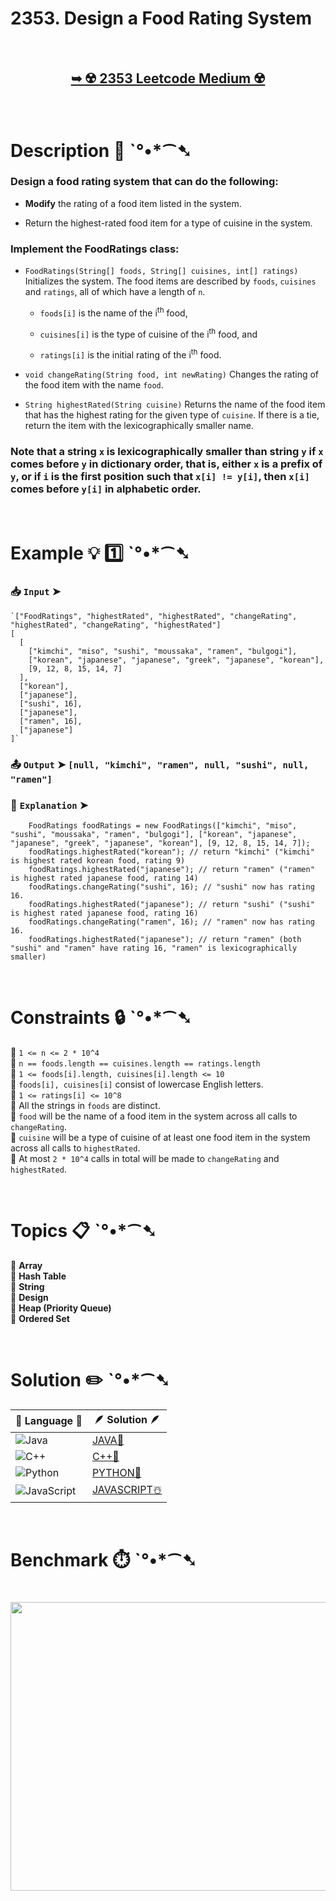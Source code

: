 # 2353. Design a Food Rating System

</br>

<h2 align="center"> 

<a href="https://leetcode.com/problems/design-a-food-rating-system/description/?envType=daily-question&envId=2025-09-17"><strong>➥ ☢️ 2353 Leetcode Medium ☢️ </strong></a>
</h2>

</br>

# Description 📜 ˋ°•*⁀➷

### Design a food rating system that can do the following:

- **Modify** the rating of a food item listed in the system.

- Return the highest-rated food item for a type of cuisine in the system.

### Implement the FoodRatings class:

- `FoodRatings(String[] foods, String[] cuisines, int[] ratings)` Initializes the system. The food items are described by `foods`, `cuisines` and `ratings`, all of which have a length of `n`.

  - `foods[i]` is the name of the i<sup>th</sup> food,
  
  - `cuisines[i]` is the type of cuisine of the i<sup>th</sup> food, and
  
  - `ratings[i]` is the initial rating of the i<sup>th</sup> food.

- `void changeRating(String food, int newRating)` Changes the rating of the food item with the name `food`.

- `String highestRated(String cuisine)` Returns the name of the food item that has the highest rating for the given type of `cuisine`. If there is a tie, return the item with the lexicographically smaller name.

### Note that a string `x` is lexicographically smaller than string `y` if `x` comes before `y` in dictionary order, that is, either `x` is a prefix of `y`, or if `i` is the first position such that `x[i] != y[i]`, then `x[i]` comes before `y[i]` in alphabetic order.

</br>

# Example 💡 1️⃣ ˋ°•*⁀➷

  ### 📥 `Input`  ➤

```JS
`["FoodRatings", "highestRated", "highestRated", "changeRating", "highestRated", "changeRating", "highestRated"]
[
  [
    ["kimchi", "miso", "sushi", "moussaka", "ramen", "bulgogi"], 
    ["korean", "japanese", "japanese", "greek", "japanese", "korean"], 
    [9, 12, 8, 15, 14, 7]
  ], 
  ["korean"], 
  ["japanese"], 
  ["sushi", 16], 
  ["japanese"], 
  ["ramen", 16], 
  ["japanese"]
]`
```

  ### 📤 `Output`  ➤ `[null, "kimchi", "ramen", null, "sushi", null, "ramen"]`

  ### 🔦 `Explanation`  ➤ 

```JS
    FoodRatings foodRatings = new FoodRatings(["kimchi", "miso", "sushi", "moussaka", "ramen", "bulgogi"], ["korean", "japanese", "japanese", "greek", "japanese", "korean"], [9, 12, 8, 15, 14, 7]);
    foodRatings.highestRated("korean"); // return "kimchi" ("kimchi" is highest rated korean food, rating 9)
    foodRatings.highestRated("japanese"); // return "ramen" ("ramen" is highest rated japanese food, rating 14)
    foodRatings.changeRating("sushi", 16); // "sushi" now has rating 16.
    foodRatings.highestRated("japanese"); // return "sushi" ("sushi" is highest rated japanese food, rating 16)
    foodRatings.changeRating("ramen", 16); // "ramen" now has rating 16.
    foodRatings.highestRated("japanese"); // return "ramen" (both "sushi" and "ramen" have rating 16, "ramen" is lexicographically smaller)
```

</br>

# Constraints 🔒 ˋ°•*⁀➷

🔹 `1 <= n <= 2 * 10^4` </br>
🔹 `n == foods.length == cuisines.length == ratings.length` </br>
🔹 `1 <= foods[i].length, cuisines[i].length <= 10` </br>
🔹 `foods[i], cuisines[i]` consist of lowercase English letters. </br>
🔹 `1 <= ratings[i] <= 10^8` </br>
🔹 All the strings in `foods` are distinct. </br>
🔹 `food` will be the name of a food item in the system across all calls to `changeRating`. </br>
🔹 `cuisine` will be a type of cuisine of at least one food item in the system across all calls to `highestRated`. </br>
🔹 At most `2 * 10^4` calls in total will be made to `changeRating` and `highestRated`. </br>

</br>

# Topics 📋 ˋ°•*⁀➷

🔸 **Array** </br>
🔸 **Hash Table** </br>
🔸 **String** </br>
🔸 **Design** </br>
🔸 **Heap (Priority Queue)** </br>
🔸 **Ordered Set** </br>


</br>

# Solution ✏️ ˋ°•*⁀➷

| 📒 Language 📒  | 🪶 Solution 🪶 |
| ------------- | ------------- |
|  ![Java](https://img.shields.io/badge/java-%23ED8B00.svg?style=for-the-badge&logo=openjdk&logoColor=white)  | [JAVA🍁]() |
|  ![C++](https://img.shields.io/badge/c++-%2300599C.svg?style=for-the-badge&logo=c%2B%2B&logoColor=white)  | [C++🎲]()  |
|  ![Python](https://img.shields.io/badge/python-3670A0?style=for-the-badge&logo=python&logoColor=ffdd54)    | [PYTHON🍰]() |
| ![JavaScript](https://img.shields.io/badge/javascript-%23323330.svg?style=for-the-badge&logo=javascript&logoColor=%23F7DF1E)   | [JAVASCRIPT☃️]() |

</br>

# Benchmark ⏱️ ˋ°•*⁀➷

<h1  align="center" >

<img src ="" width = "700px" height="462px" />

</h1>
